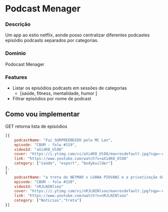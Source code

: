 # Podcast Menager

### Descrição
Um app ao estio netflix, aonde posso centralizar diferentes podcastes episódio
podcasts separados por categorias.

### Dominio
Podocast Menager

### Features
- Listar os episódios podcasts em sessões de categorias
  - [saúde, fitness, mentalidade, humor ]
- Filtrar episódios por nome de podcast


## Como vou implementar
  GET retorna lista de episódios
  
```js
[{
    podcastName: "Fui SURPREENDIDO pelo MC Lan",
    episode: "CBUM - folw #319",
    videoId: "aXidK0_UlO8"
    cover: "https://i.ytimg.com/vi/aXidK0_UlO8/maxresdefault.jpg?sqp=-oaymwEcCNACELwBSFXyq4qpAw4IARUAAIhCGAFwAcABBg==&rs=AOn4CLAZmybxlFx-jZaVBuHL7uth4esREQ",
    link: "https://www.youtube.com/watch?v=aXidK0_UlO8"
    category: ["saúde", "esport", "bodybuilder"]
},
{
    podcastName: "a treta do NEYMAR x LUANA PIOVANI e a privatização das prais",
    episode: "CBUM - folw #320",
    videoId: "nRJLNINlsoo"
    cover: "https://i.ytimg.com/vi/nRJLNINlsoo/maxresdefault.jpg?sqp=-oaymwEcCNACELwBSFXyq4qpAw4IARUAAIhCGAFwAcABBg==&rs=AOn4CLBDeNpYetroHqfyiS5Swxwe_4pYcg",
    link: "https://www.youtube.com/watch?v=nRJLNINlsoo"
    category: ["Noticias","treta"]
}]
```
